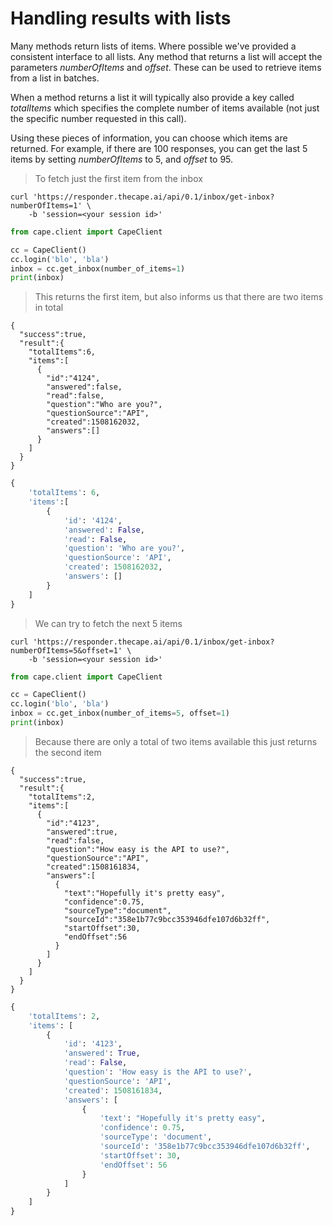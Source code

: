 # Handling results with lists

Many methods return lists of items. Where possible we've provided a consistent
interface to all lists. Any method that returns a list will accept the 
parameters *numberOfItems* and *offset*. These can be used to retrieve items
from a list in batches.

When a method returns a list it will typically also provide a key called 
*totalItems* which specifies the complete number of items available 
(not just the specific number requested in this call).

Using these pieces of information, you can choose which items are returned.
For example, if there are 100 responses, you can get the last 5 items by
setting *numberOfItems* to 5, and *offset* to 95.

> To fetch just the first item from the inbox

```shell
curl 'https://responder.thecape.ai/api/0.1/inbox/get-inbox?numberOfItems=1' \
    -b 'session=<your session id>'
```

```python
from cape.client import CapeClient

cc = CapeClient()
cc.login('blo', 'bla')
inbox = cc.get_inbox(number_of_items=1)
print(inbox)
```

> This returns the first item, but also informs us that there are two items in total

```shell
{
  "success":true,
  "result":{
    "totalItems":6,
    "items":[
      {
        "id":"4124",
        "answered":false,
        "read":false,
        "question":"Who are you?",
        "questionSource":"API",
        "created":1508162032,
        "answers":[]
      }
    ]
  }
}
```

```python
{
    'totalItems': 6,
    'items':[
        {
            'id': '4124',
            'answered': False,
            'read': False,
            'question': 'Who are you?',
            'questionSource': 'API',
            'created': 1508162032,
            'answers': []
        }
    ]
}
```

> We can try to fetch the next 5 items

```shell
curl 'https://responder.thecape.ai/api/0.1/inbox/get-inbox?numberOfItems=5&offset=1' \
    -b 'session=<your session id>'
```

```python
from cape.client import CapeClient

cc = CapeClient()
cc.login('blo', 'bla')
inbox = cc.get_inbox(number_of_items=5, offset=1)
print(inbox)
```

> Because there are only a total of two items available this just returns the second item

```shell
{
  "success":true,
  "result":{
    "totalItems":2,
    "items":[
      {
        "id":"4123",
        "answered":true,
        "read":false,
        "question":"How easy is the API to use?",
        "questionSource":"API",
        "created":1508161834,
        "answers":[
          {
            "text":"Hopefully it's pretty easy",
            "confidence":0.75,
            "sourceType":"document",
            "sourceId":"358e1b77c9bcc353946dfe107d6b32ff",
            "startOffset":30,
            "endOffset":56
          }
        ]
      }
    ]
  }
}
```

```python
{
    'totalItems': 2,
    'items': [
        {
            'id': '4123',
            'answered': True,
            'read': False,
            'question': 'How easy is the API to use?',
            'questionSource': 'API',
            'created': 1508161834,
            'answers': [
                {
                    'text': "Hopefully it's pretty easy",
                    'confidence': 0.75,
                    'sourceType': 'document',
                    'sourceId': '358e1b77c9bcc353946dfe107d6b32ff',
                    'startOffset': 30,
                    'endOffset': 56
                }
            ]
        }
    ]
}
```